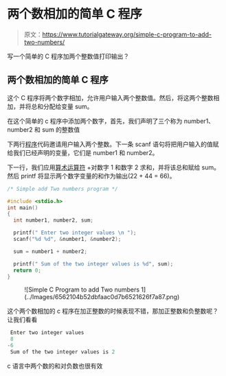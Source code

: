 # 两个数相加的简单 C 程序

> 原文：<https://www.tutorialgateway.org/simple-c-program-to-add-two-numbers/>

写一个简单的 C 程序加两个整数值打印输出？

## 两个数相加的简单 C 程序

这个 C 程序将两个数字相加，允许用户输入两个整数值。然后，将这两个整数相加，并将总和分配给变量 sum。

在这个简单的 c 程序中添加两个数字，首先，我们声明了三个称为 number1、number2 和 sum 的整数值

下两行[程序](https://www.tutorialgateway.org/c-programming-examples/)代码邀请用户输入两个整数。下一条 scanf 语句将把用户输入的值赋给我们已经声明的变量，它们是 number1 和 number2。

下一行，我们应用[算术运算符](https://www.tutorialgateway.org/arithmetic-operators-in-c/) +对数字 1 和数字 2 求和，并将该总和赋给 sum。然后 printf 将显示两个数字变量的和作为输出(22 + 44 = 66)。

```c
/* Simple add Two numbers program */

#include <stdio.h>
int main()
{
  int number1, number2, sum;

  printf(" Enter two integer values \n ");
  scanf("%d %d", &number1, &number2);

  sum = number1 + number2;

  printf(" Sum of the two integer values is %d", sum);
  return 0;
}
```

<figure class="wp-block-image">![Simple C Program to add Two numbers 1](../Images/6562104b52dbfaac0d7b6521626f7a87.png)</figure>

这个两个数相加的 c 程序在加正整数的时候表现不错，那加正整数和负整数呢？让我们看看

```c
 Enter two integer values 
 8
-6
 Sum of the two integer values is 2
```

c 语言中两个数的和对负数也很有效